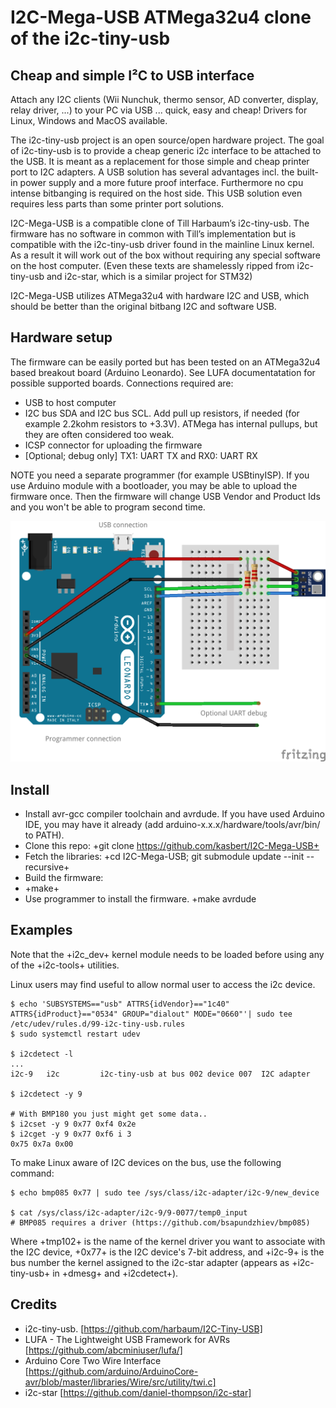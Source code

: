 # I2C-Mega-USB ATMega32u4 clone of the i2c-tiny-usb
## Cheap and simple I²C to USB interface

Attach any I2C clients (Wii Nunchuk, thermo sensor, AD converter, display, relay driver, ...) to your PC via USB ... quick, easy and cheap! Drivers for Linux, Windows and MacOS available.

The i2c-tiny-usb project is an open source/open hardware project. The goal of i2c-tiny-usb is to provide a cheap generic i2c interface to be attached to the USB. It is meant as a replacement for those simple and cheap printer port to I2C adapters. A USB solution has several advantages incl. the built-in power supply and a more future proof interface. Furthermore no cpu intense bitbanging is required on the host side. This USB solution even requires less parts than some printer port solutions.

I2C-Mega-USB is a compatible clone of Till Harbaum’s i2c-tiny-usb. The firmware has no software in common with Till’s implementation but is compatible with the i2c-tiny-usb driver found in the mainline Linux kernel. As a result it will work out of the box without requiring any special software on the host computer. (Even these texts are shamelessly ripped from i2c-tiny-usb and i2c-star, which is a similar project for STM32)

I2C-Mega-USB utilizes ATMega32u4 with hardware I2C and USB, which should be better than the original bitbang I2C and software USB.

## Hardware setup

The firmware can be easily ported but has been tested on an ATMega32u4 based breakout board (Arduino Leonardo).
See LUFA documentatation for possible supported boards.
Connections required are:

- USB to host computer
- I2C bus SDA and I2C bus SCL. Add pull up resistors, if needed (for example 2.2kohm resistors to +3.3V). ATMega has internal pullups, but they are often considered too weak.
- ICSP connector for uploading the firmware
- [Optional; debug only] TX1: UART TX and RX0: UART RX

NOTE you need a separate programmer (for example USBtinyISP).
If you use Arduino module with a bootloader, you may be able to upload the firmware once.
Then the firmware will change USB Vendor and Product Ids and you won't be able to program second time.

![Arduino Leonardo wiring](images/i2c-mega-usb_bb.png)


## Install

- Install avr-gcc compiler toolchain and avrdude. If you have used Arduino IDE, you may have it already (add arduino-x.x.x/hardware/tools/avr/bin/ to PATH).
- Clone this repo:
  +git clone https://github.com/kasbert/I2C-Mega-USB+
- Fetch the libraries:
  +cd I2C-Mega-USB; git submodule update --init --recursive+
- Build the firmware:
- +make+
- Use programmer to install the firmware.
  +make avrdude

## Examples

Note that the +i2c_dev+ kernel module needs to be loaded before using any of the
+i2c-tools+ utilities.

Linux users may find useful to allow normal user to access the i2c device.

    $ echo 'SUBSYSTEMS=="usb" ATTRS{idVendor}=="1c40" ATTRS{idProduct}=="0534" GROUP="dialout" MODE="0660"'| sudo tee /etc/udev/rules.d/99-i2c-tiny-usb.rules
    $ sudo systemctl restart udev

    $ i2cdetect -l
    ...
    i2c-9	i2c       	i2c-tiny-usb at bus 002 device 007	I2C adapter

    $ i2cdetect -y 9

    # With BMP180 you just might get some data..
    $ i2cset -y 9 0x77 0xf4 0x2e
    $ i2cget -y 9 0x77 0xf6 i 3
    0x75 0x7a 0x00


To make Linux aware of I2C devices on the bus, use the following command:

    $ echo bmp085 0x77 | sudo tee /sys/class/i2c-adapter/i2c-9/new_device

    $ cat /sys/class/i2c-adapter/i2c-9/9-0077/temp0_input
    # BMP085 requires a driver (https://github.com/bsapundzhiev/bmp085)

Where +tmp102+ is the name of the kernel driver you want to associate with the
I2C device, +0x77+ is the I2C device's 7-bit address, and +i2c-9+ is the bus
number the kernel assigned to the i2c-star adapter (appears as +i2c-tiny-usb+
in +dmesg+ and +i2cdetect+).


## Credits
* i2c-tiny-usb. [https://github.com/harbaum/I2C-Tiny-USB]
* LUFA - The Lightweight USB Framework for AVRs [https://github.com/abcminiuser/lufa/]
* Arduino Core Two Wire Interface [https://github.com/arduino/ArduinoCore-avr/blob/master/libraries/Wire/src/utility/twi.c]
* i2c-star [https://github.com/daniel-thompson/i2c-star]
